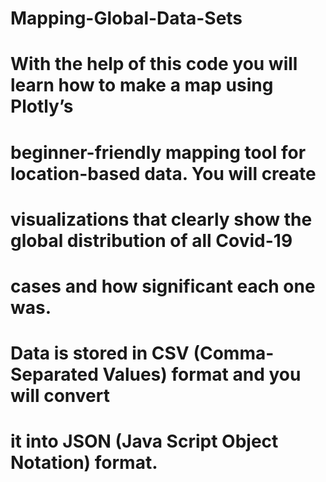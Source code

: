 # Mapping-Global-Data-Sets

# With the help of this code you will learn how to make a map using Plotly’s 
# beginner-friendly mapping tool for location-based data. You will create
# visualizations that clearly show the global distribution of all Covid-19 
# cases and how significant each one was.

# Data is stored in CSV (Comma-Separated Values) format and you will convert
# it into JSON (Java Script Object Notation) format.

